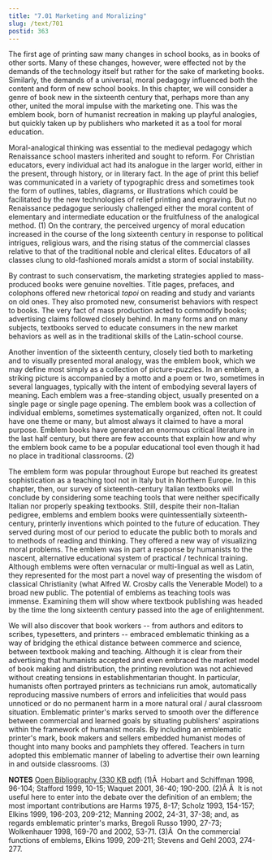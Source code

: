 ```yaml
---
title: "7.01 Marketing and Moralizing"
slug: /text/701
postid: 363
---
```

The first age of printing saw many changes in school books, as in books of other sorts. Many of these changes, however, were effected not by the demands of the technology itself but rather for the sake of marketing books. Similarly, the demands of a universal, moral pedagogy influenced both the content and form of new school books. In this chapter, we will consider a genre of book new in the sixteenth century that, perhaps more than any other, united the moral impulse with the marketing one. This was the emblem book, born of humanist recreation in making up playful analogies, but quickly taken up by publishers who marketed it as a tool for moral education.

Moral-analogical thinking was essential to the medieval pedagogy which Renaissance school masters inherited and sought to reform. For Christian educators, every individual act had its analogue in the larger world, either in the present, through history, or in literary fact. In the age of print this belief was communicated in a variety of typographic dress and sometimes took the form of outlines, tables, diagrams, or illustrations which could be facilitated by the new technologies of relief printing and engraving. But no Renaissance pedagogue seriously challenged either the moral content of elementary and intermediate education or the fruitfulness of the analogical method. (1) On the contrary, the perceived urgency of moral education increased in the course of the long sixteenth century in response to political intrigues, religious wars, and the rising status of the commercial classes relative to that of the traditional noble and clerical elites. Educators of all classes clung to old-fashioned morals amidst a storm of social instability.

By contrast to such conservatism, the marketing strategies applied to mass-produced books were genuine novelties. Title pages, prefaces, and colophons offered new rhetorical <em>topoi</em> on reading and study and variants on old ones. They also promoted new, consumerist behaviors with respect to books. The very fact of mass production acted to commodify books; advertising claims followed closely behind. In many forms and on many subjects, textbooks served to educate consumers in the new market behaviors as well as in the traditional skills of the Latin-school course.

Another invention of the sixteenth century, closely tied both to marketing and to visually presented moral analogy, was the emblem book, which we may define most simply as a collection of picture-puzzles. In an emblem, a striking picture is accompanied by a motto and a poem or two, sometimes in several languages, typically with the intent of embodying several layers of meaning. Each emblem was a free-standing object, usually presented on a single page or single page opening. The emblem book was a collection of individual emblems, sometimes systematically organized, often not. It could have one theme or many, but almost always it claimed to have a moral purpose. Emblem books have generated an enormous critical literature in the last half century, but there are few accounts that explain how and why the emblem book came to be a popular educational tool even though it had no place in traditional classrooms. (2)

The emblem form was popular throughout Europe but reached its greatest sophistication as a teaching tool not in Italy but in Northern Europe. In this chapter, then, our survey of sixteenth-century Italian textbooks will conclude by considering some teaching tools that were neither specifically Italian nor properly speaking textbooks. Still, despite their non-Italian pedigree, emblems and emblem books were quintessentially sixteenth-century, printerly inventions which pointed to the future of education. They served during most of our period to educate the public both to morals and to methods of reading and thinking. They offered a new way of visualizing moral problems. The emblem was in part a response by humanists to the nascent, alternative educational system of practical / technical training. Although emblems were often vernacular or multi-lingual as well as Latin, they represented for the most part a novel way of presenting the wisdom of classical Christianity (what Alfred W. Crosby calls the Venerable Model) to a broad new public. The potential of emblems as teaching tools was immense. Examining them will show where textbook publishing was headed by the time the long sixteenth century passed into the age of enlightenment.

We will also discover that book workers -- from authors and editors to scribes, typesetters, and printers -- embraced emblematic thinking as a way of bridging the ethical distance between commerce and science, between textbook making and teaching. Although it is clear from their advertising that humanists accepted and even embraced the market model of book making and distribution, the printing revolution was not achieved without creating tensions in establishmentarian thought. In particular, humanists often portrayed printers as technicians run amok, automatically reproducing massive numbers of errors and infelicities that would pass unnoticed or do no permanent harm in a more natural oral / aural classroom situation. Emblematic printer's marks served to smooth over the difference between commercial and learned goals by situating publishers' aspirations within the framework of humanist morals. By including an emblematic printer's mark, book makers and sellers embedded humanist modes of thought into many books and pamphlets they offered. Teachers in turn adopted this emblematic manner of labeling to advertise their own learning in and outside classrooms. (3)

<strong>NOTES</strong>
<a href="http://www.humanismforsale.org/bibliography.pdf" target="new">Open Bibliography (330 KB pdf)</a>
(1)Â  Hobart and Schiffman 1998, 96-104; Stafford 1999, 10-15; Waquet 2001, 36-40; 190-200.
(2)Â Â  It is not useful here to enter into the debate over the definition of an emblem; the most important contributions are Harms 1975, 8-17; Scholz 1993, 154-157; Elkins 1999, 196-203, 209-212; Manning 2002, 24-31, 37-38; and, as regards emblematic printer's marks, Bregoli Russo 1990, 27-73; Wolkenhauer 1998, 169-70 and 2002, 53-71.
(3)Â  On the commercial functions of emblems, Elkins 1999, 209-211; Stevens and Gehl 2003, 274-277.
